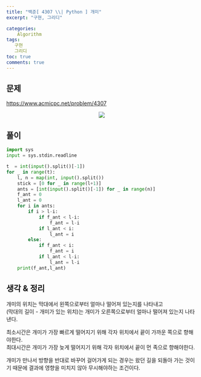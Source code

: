 ```yaml
---
title: "백준[ 4307 \\| Python ] 개미"
excerpt: "구현, 그리디"

categories:
    Algorithm
tags:
   구현
   그리디
toc: true
comments: true
---
```

## 문제  
<https://www.acmicpc.net/problem/4307>
<p align = "center"><img src = "../../assets/images/boj/ants.png"></p>

## 풀이

```python
import sys
input = sys.stdin.readline

t  = int(input().split()[-1])
for _ in range(t):
    l, n = map(int, input().split())
    stick = [0 for _ in range(l+1)]
    ants = [int(input().split()[-1]) for _ in range(n)]
    f_ant = 0
    l_ant = 0
    for i in ants:
        if i > l-i:
            if f_ant < l-i:
                f_ant = l-i
            if l_ant < i:
                l_ant = i
        else:
            if f_ant < i:
                f_ant = i
            if l_ant < l-i:
                l_ant = l-i
    print(f_ant,l_ant)
```

## 생각 & 정리  
개미의 위치는 막대에서 왼쪽으로부터 얼마나 떨어져 있는지를 나타내고  
(막대의 길이 - 개미가 있는 위치)는 개미가 오른쪽으로부터 얼마나 떨어져 있는지 나타낸다.  

최소시간은 개미가 가장 빠르게 떨어지기 위해 각자 위치에서 끝이 가까운 쪽으로 향해야한다.  
최대시간은 개미가 가장 늦게 떨어지기 위해 각자 위치에서 끝이 먼 족으로 향해야한다.  

개미가 만나서 방향을 반대로 바꾸어 걸어가게 되는 경우는 왔던 길을 되돌아 가는 것이기 때문에 결과에 영향을 미치지 않아 무시해야하는 조건이다.  

